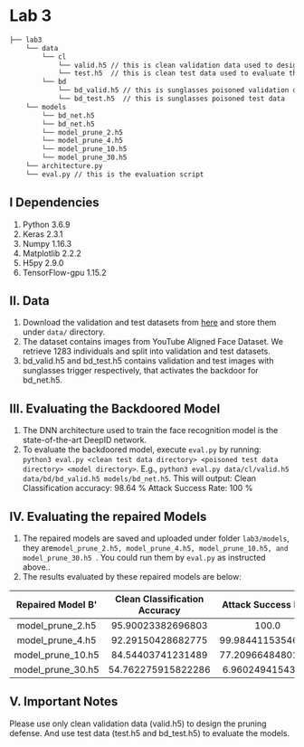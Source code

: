# Lab 3


```bash
├── lab3
    └── data 
        └── cl
            └── valid.h5 // this is clean validation data used to design the defense
            └── test.h5  // this is clean test data used to evaluate the BadNet
        └── bd
            └── bd_valid.h5 // this is sunglasses poisoned validation data
            └── bd_test.h5  // this is sunglasses poisoned test data
    └── models
        └── bd_net.h5
        └── bd_net.h5
        └── model_prune_2.h5
        └── model_prune_4.h5
        └── model_prune_10.h5
        └── model_prune_30.h5
    └── architecture.py
    └── eval.py // this is the evaluation script
```

## I Dependencies
   1. Python 3.6.9
   2. Keras 2.3.1
   3. Numpy 1.16.3
   4. Matplotlib 2.2.2
   5. H5py 2.9.0
   6. TensorFlow-gpu 1.15.2

## II. Data
   1. Download the validation and test datasets from [here](https://drive.google.com/drive/folders/1Rs68uH8Xqa4j6UxG53wzD0uyI8347dSq?usp=sharing) and store them under `data/` directory.
   2. The dataset contains images from YouTube Aligned Face Dataset. We retrieve 1283 individuals and split into validation and test datasets.
   3. bd_valid.h5 and bd_test.h5 contains validation and test images with sunglasses trigger respectively, that activates the backdoor for bd_net.h5. 
  

## III. Evaluating the Backdoored Model
   1. The DNN architecture used to train the face recognition model is the state-of-the-art DeepID network. 
   2. To evaluate the backdoored model, execute `eval.py` by running:  
      `python3 eval.py <clean test data directory> <poisoned test data directory> <model directory>`.
      E.g., `python3 eval.py data/cl/valid.h5 data/bd/bd_valid.h5 models/bd_net.h5`. This will output:
      Clean Classification accuracy: 98.64 %
      Attack Success Rate: 100 %

## IV. Evaluating the repaired Models
1. The repaired models are saved and uploaded under folder `lab3/models`, they are```model_prune_2.h5, model_prune_4.h5, model_prune_10.h5, and model_prune_30.h5 ```. You could run them by `eval.py` as instructed above.. 
2. The results evaluated by these repaired models are below:

|  Repaired Model B' | Clean Classification Accuracy | Attack Success Rate |
|:------------------:|:-----------------------------:|:-------------------:|
|  model_prune_2.h5  |       95.90023382696803       |        100.0        |
|  model_prune_4.h5  |       92.29150428682775       |  99.98441153546376  |
|  model_prune_10.h5 |       84.54403741231489       |  77.20966484801247  |
|  model_prune_30.h5 |       54.762275915822286      |   6.96024941543258  |    

## V. Important Notes
Please use only clean validation data (valid.h5) to design the pruning defense. And use test data (test.h5 and bd_test.h5) to evaluate the models. 
